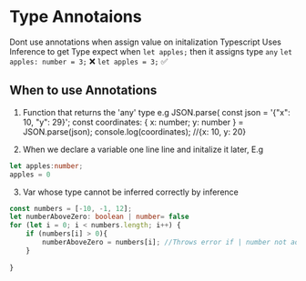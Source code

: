 # Type Annotaions

Dont use annotations when assign value on initalization
Typescript Uses Inference to get Type expect when `let apples;` then it assigns type `any`
`let apples: number = 3;` ❌
`let apples = 3;` ✅

## When to use Annotations

1) Function that returns the 'any' type e.g JSON.parse(
const json = '{"x": 10, "y": 29}';
const coordinates: { x: number; y: number } = JSON.parse(json);
console.log(coordinates); //{x: 10, y: 20}

2) When we declare a variable one line line and initalize it later, E.g

```ts
let apples:number;
apples = 0
```

3) Var whose type cannot be inferred correctly by inference

```ts
const numbers = [-10, -1, 12];
let numberAboveZero: boolean | number= false
for (let i = 0; i < numbers.length; i++) {
    if (numbers[i] > 0){
        numberAboveZero = numbers[i]; //Throws error if | number not added to : boolean
    }
    
}
```
